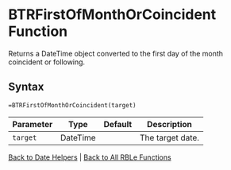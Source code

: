 # BTRFirstOfMonthOrCoincident Function

Returns a DateTime object converted to the first day of the month coincident or following.

## Syntax

```excel
=BTRFirstOfMonthOrCoincident(target)
```

Parameter | Type | Default | Description
---|---|---|---
`target` | DateTime |  | The target date.

[Back to Date Helpers](Readme.md) | [Back to All RBLe Functions](/RBLe/RBLe.md#function-documentation)